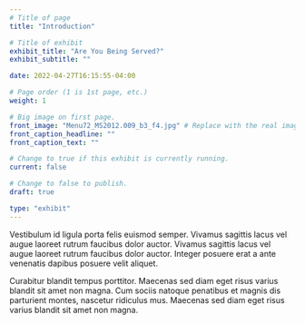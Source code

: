 ```yaml
---
# Title of page
title: "Introduction"

# Title of exhibit
exhibit_title: "Are You Being Served?"
exhibit_subtitle: ""

date: 2022-04-27T16:15:55-04:00

# Page order (1 is 1st page, etc.)
weight: 1 

# Big image on first page.
front_image: "Menu72_MS2012.009_b3_f4.jpg" # Replace with the real image
front_caption_headline: ""
front_caption_text: ""

# Change to true if this exhibit is currently running.
current: false

# Change to false to publish.
draft: true

type: "exhibit"
---
```


Vestibulum id ligula porta felis euismod semper. Vivamus sagittis lacus vel augue laoreet rutrum faucibus dolor auctor. Vivamus sagittis lacus vel augue laoreet rutrum faucibus dolor auctor. Integer posuere erat a ante venenatis dapibus posuere velit aliquet.

Curabitur blandit tempus porttitor. Maecenas sed diam eget risus varius blandit sit amet non magna. Cum sociis natoque penatibus et magnis dis parturient montes, nascetur ridiculus mus. Maecenas sed diam eget risus varius blandit sit amet non magna.